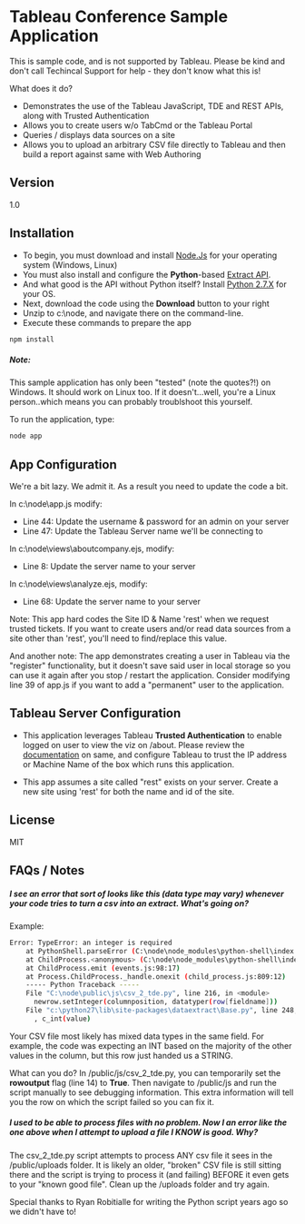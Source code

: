 Tableau Conference Sample Application
=========

This is sample code, and is not supported by Tableau. Please be kind and don't call Techincal Support for help - they don't know what this is!

What does it do?

  - Demonstrates the use of the Tableau JavaScript, TDE and REST APIs, along with Trusted Authentication
  - Allows you to create users w/o TabCmd or the Tableau Portal 
  - Queries / displays data sources on a site
  - Allows you to upload an arbitrary CSV file directly to Tableau and then build a report against same with Web Authoring


Version
----

1.0



Installation
--------------

 - To begin, you must download and install [Node.Js] for your operating system (Windows, Linux)
 - You must also install and configure the **Python**-based [Extract API].
 - And what good is the API without Python itself? Install [Python 2.7.X] for your OS. 
 - Next, download the code using the **Download** button to your right
 - Unzip to c:\node, and navigate there on the command-line.
 - Execute these commands to prepare the app
 
```sh
npm install 
```

##### Note: 
This sample application has only been "tested" (note the quotes?!) on Windows. It should work on Linux too. If it doesn't...well, you're a Linux person..which means you can probably troublshoot this yourself.
  
  
To run the application, type:

```sh
node app
```
App  Configuration
-----------

We're a bit lazy. We admit it. As a result you need to update the code a bit. 

In c:\node\app.js modify:
 - Line  44: Update the username & password for an admin on your server
 - Line  47: Update the Tableau Server name we'll be connecting to

 
In c:\node\views\aboutcompany.ejs, modify:
 - Line 8: Update the server name to your server
 
In c:\node\views\analyze.ejs, modify: 

 - Line 68: Update the server name to your server
 
Note: This app hard codes the Site ID & Name 'rest' when we request trusted tickets. If you want to create users and/or read data sources from a site other than 'rest', you'll need to find/replace this value.

And another note: The app demonstrates creating a user in Tableau via the "register" functionality, but it doesn't save said user in local storage so you can use it again after you stop / restart the application. Consider modifying line 39 of app.js if you want to add a "permanent" user to the application. 


Tableau Server Configuration
----
 - This application leverages Tableau **Trusted Authentication** to enable logged on user to view the viz on /about. Please review the [documentation] on same, and configure Tableau to trust the IP address or Machine Name of the box which runs this application. 

 - This app assumes a site called "rest" exists on your server. Create a new site using 'rest' for both the name and id of the site.


License
----

MIT

FAQs / Notes
----

##### I see an error that sort of looks like this (data type may vary) whenever your code tries to turn a csv into an extract. What's going on?
Example:
```sh
Error: TypeError: an integer is required
    at PythonShell.parseError (C:\node\node_modules\python-shell\index.js:131:17)
    at ChildProcess.<anonymous> (C:\node\node_modules\python-shell\index.js:67:28)
    at ChildProcess.emit (events.js:98:17)
    at Process.ChildProcess._handle.onexit (child_process.js:809:12)
    ----- Python Traceback -----
    File "C:\node\public\js\csv_2_tde.py", line 216, in <module>
      newrow.setInteger(columnposition, datatyper(row[fieldname]))
    File "c:\python27\lib\site-packages\dataextract\Base.py", line 248, in setInteger
      , c_int(value)
 ```     

 Your CSV file most likely has mixed data types in the same field. For example, the code was expecting an INT based on the majority of the other values in the column, but this row just handed us a STRING. 
 
 What can you do? In /public/js/csv_2_tde.py, you can temporarily set the **rowoutput** flag (line 14) to **True**. Then navigate to /public/js and run the script manually to see debugging information. This extra information will tell you the row on which the script failed so you can fix it. 
 
 ##### I used to be able to process files with no problem. Now I an error like the one above when I attempt to upload a file I KNOW is good. Why?
 
 
The csv_2_tde.py script attempts to process ANY csv file it sees in the /public/uploads folder. It is likely an older, "broken" CSV file is still sitting there and the script is trying to process it (and failing) BEFORE it even gets to your "known good file". Clean up the /uploads folder and try again.
 
 
 

[PhantomJS]:http://phantomjs.org
[Node.js]:http://nodejs.org/
[Extract API]:http://www.tableausoftware.com/data-extract-api
[Python 2.7.X]:https://www.python.org/download/releases/2.7/
[documentation]:http://onlinehelp.tableausoftware.com/current/server/en-us/help.htm#trusted_auth_trustIP.htm
[Enable access]:http://kb.tableausoftware.com/articles/knowledgebase/creating-custom-administrative-views

Special thanks to Ryan Robitialle for writing the Python script years ago so we didn't have to!


